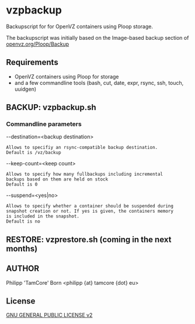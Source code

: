 # vzpbackup

Backupscript for for OpenVZ containers using Ploop storage.

The backupscript was initially based on the Image-based backup section of [openvz.org/Ploop/Backup](http://openvz.org/Ploop/Backup)

## Requirements

* OpenVZ containers using Ploop for storage
* and a few commandline tools (bash, cut, date, expr, rsync, ssh, touch, uuidgen)

## BACKUP: vzpbackup.sh

### Commandline parameters

--destination=\<backup destination\>

	Allows to specifiy an rsync-compatible backup destination.
	Default is /vz/backup

--keep-count=\<keep count\>

	Allows to specify how many fullbackups including incremental
	backups based on them are held on stock
	Default is 0

--suspend=\<yes|no\>

	Allows to specify whether a container should be suspended during
	snapshot creation or not. If yes is given, the containers memory
	is included in the snapshot.
	Default is no

## RESTORE: vzprestore.sh (coming in the next months)

## AUTHOR
Philipp 'TamCore' Born <philipp {at} tamcore {dot} eu>

## License
[GNU GENERAL PUBLIC LICENSE v2](LICENSE)